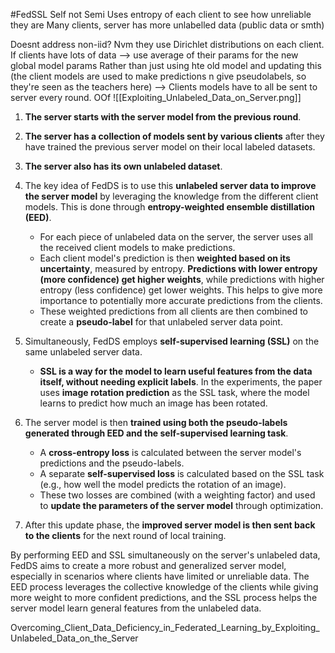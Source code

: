 #FedSSL 
Self not Semi
Uses entropy of each client to see how unreliable they are
Many clients, server has more unlabelled data (public data or smth)

Doesnt address non-iid? Nvm they use Dirichlet distributions on each client.
If clients have lots of data --> use average of their params for the new global model params
Rather than just using hte old model and updating this (the client models are used to make predictions n give pseudolabels, so they're seen as the teachers here) --> Clients models have to all be sent to server every round. OOf
![[Exploiting_Unlabeled_Data_on_Server.png]]



1. **The server starts with the server model from the previous round**.
    
2. **The server has a collection of models sent by various clients** after they have trained the previous server model on their local labeled datasets.
    
3. **The server also has its own unlabeled dataset**.
    
4. The key idea of FedDS is to use this **unlabeled server data to improve the server model** by leveraging the knowledge from the different client models. This is done through **entropy-weighted ensemble distillation (EED)**.
    
    - For each piece of unlabeled data on the server, the server uses all the received client models to make predictions.
    - Each client model's prediction is then **weighted based on its uncertainty**, measured by entropy. **Predictions with lower entropy (more confidence) get higher weights**, while predictions with higher entropy (less confidence) get lower weights. This helps to give more importance to potentially more accurate predictions from the clients.
    - These weighted predictions from all clients are then combined to create a **pseudo-label** for that unlabeled server data point.
5. Simultaneously, FedDS employs **self-supervised learning (SSL)** on the same unlabeled server data.
    
    - **SSL is a way for the model to learn useful features from the data itself, without needing explicit labels**. In the experiments, the paper uses **image rotation prediction** as the SSL task, where the model learns to predict how much an image has been rotated.
6. The server model is then **trained using both the pseudo-labels generated through EED and the self-supervised learning task**.
    
    - A **cross-entropy loss** is calculated between the server model's predictions and the pseudo-labels.
    - A separate **self-supervised loss** is calculated based on the SSL task (e.g., how well the model predicts the rotation of an image).
    - These two losses are combined (with a weighting factor) and used to **update the parameters of the server model** through optimization.
7. After this update phase, the **improved server model is then sent back to the clients** for the next round of local training.
    

By performing EED and SSL simultaneously on the server's unlabeled data, FedDS aims to create a more robust and generalized server model, especially in scenarios where clients have limited or unreliable data. The EED process leverages the collective knowledge of the clients while giving more weight to more confident predictions, and the SSL process helps the server model learn general features from the unlabeled data.

Overcoming_Client_Data_Deficiency_in_Federated_Learning_by_Exploiting_Unlabeled_Data_on_the_Server